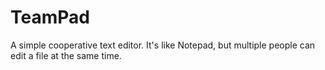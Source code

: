 # TeamPad
A simple cooperative text editor. It's like Notepad, but multiple people can edit a file at the same time.
